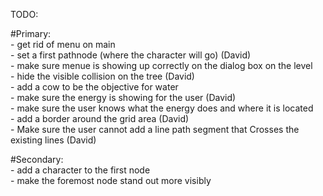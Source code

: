 TODO: 

#Primary:  
	- get rid of menu on main  
	- set a first pathnode (where the character will go) (David)  
	- make sure menue is showing up correctly on the dialog box on the level  
	- hide the visible collision on the tree (David)  
	- add a cow to be the objective for water  
	- make sure the energy is showing for the user (David)  
	- make sure the user knows what the energy does and where it is located    
	- add a border around the grid area (David)  
	- Make sure the user cannot add a line path segment that Crosses the existing lines (David)  

#Secondary:  
	- add a character to the first node  
	- make the foremost node stand out more visibly  
